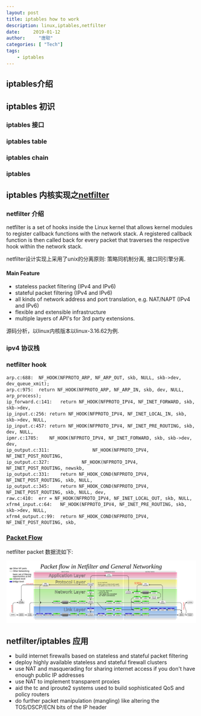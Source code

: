 ```yaml
---
layout: post
title: iptables how to work 
description: linux,iptables,netfilter 
date:     2019-01-12
author:     "唐聪"
categories: [ "Tech"]
tags:
    - iptables
---
```


## iptables介绍 

## iptables 初识  

### iptables 接口

### iptables table 

### iptables chain 

### iptables 



## iptables 内核实现之[netfilter](https://en.wikipedia.org/wiki/Netfilter)

### netfilter 介绍

netfilter is a set of hooks inside the Linux kernel that allows kernel modules to register callback functions with the network stack. A registered callback function is then called back for every packet that traverses the respective hook within the network stack.

netfilter设计实现上采用了unix的分离原则: 策略同机制分离, 接口同引擎分离.

#### Main Feature

* stateless packet filtering (IPv4 and IPv6)
* stateful packet filtering (IPv4 and IPv6)
* all kinds of network address and port translation, e.g. NAT/NAPT (IPv4 and IPv6)
* flexible and extensible infrastructure
* multiple layers of API's for 3rd party extensions.

源码分析，以linux内核版本以linux-3.16.62为例.

### ipv4 协议栈

### netfilter hook

```
arp.c:688:	NF_HOOK(NFPROTO_ARP, NF_ARP_OUT, skb, NULL, skb->dev, dev_queue_xmit);
arp.c:975:	return NF_HOOK(NFPROTO_ARP, NF_ARP_IN, skb, dev, NULL, arp_process);
ip_forward.c:141:	return NF_HOOK(NFPROTO_IPV4, NF_INET_FORWARD, skb, skb->dev,
ip_input.c:256:	return NF_HOOK(NFPROTO_IPV4, NF_INET_LOCAL_IN, skb, skb->dev, NULL,
ip_input.c:457:	return NF_HOOK(NFPROTO_IPV4, NF_INET_PRE_ROUTING, skb, dev, NULL,
ipmr.c:1785:	NF_HOOK(NFPROTO_IPV4, NF_INET_FORWARD, skb, skb->dev, dev,
ip_output.c:311:				NF_HOOK(NFPROTO_IPV4, NF_INET_POST_ROUTING,
ip_output.c:327:			NF_HOOK(NFPROTO_IPV4, NF_INET_POST_ROUTING, newskb,
ip_output.c:331:	return NF_HOOK_COND(NFPROTO_IPV4, NF_INET_POST_ROUTING, skb, NULL,
ip_output.c:345:	return NF_HOOK_COND(NFPROTO_IPV4, NF_INET_POST_ROUTING, skb, NULL, dev,
raw.c:410:	err = NF_HOOK(NFPROTO_IPV4, NF_INET_LOCAL_OUT, skb, NULL,
xfrm4_input.c:64:	NF_HOOK(NFPROTO_IPV4, NF_INET_PRE_ROUTING, skb, skb->dev, NULL,
xfrm4_output.c:99:	return NF_HOOK_COND(NFPROTO_IPV4, NF_INET_POST_ROUTING, skb,
```

### [Packet Flow](https://upload.wikimedia.org/wikipedia/commons/3/37/Netfilter-packet-flow.svg)

netfilter packet 数据流如下:

![netfilter flow](/img/netfilter-packet-flow.png)

## netfilter/iptables 应用

* build internet firewalls based on stateless and stateful packet filtering
* deploy highly available stateless and stateful firewall clusters
* use NAT and masquerading for sharing internet access if you don't have enough public IP addresses
* use NAT to implement transparent proxies
* aid the tc and iproute2 systems used to build sophisticated QoS and policy routers
* do further packet manipulation (mangling) like altering the TOS/DSCP/ECN bits of the IP header
